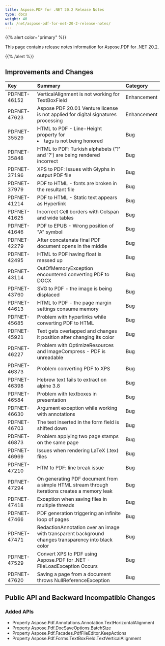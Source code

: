 ```yaml
---
title: Aspose.PDF for .NET 20.2 Release Notes
type: docs
weight: 40
url: /net/aspose-pdf-for-net-20-2-release-notes/
---
```


{{% alert color="primary" %}} 

This page contains release notes information for Aspose.PDF for .NET 20.2.

{{% /alert %}} 
## **Improvements and Changes**

|**Key**|**Summary**|**Category**|
| :- | :- | :- |
|PDFNET-46152|VerticalAlignment is not working for TextBoxField|Enhancement|
|PDFNET-47623|Aspose PDF 20.01 Venture license is not applied for digital signatures processing|Enhancement|
|PDFNET-35529|HTML to PDF - Line-Height property for <li> tags is not being honored|Bug|
|PDFNET-35848|HTML to PDF: Turkish alphabets ('?' and '?') are being rendered incorrect|Bug|
|PDFNET-37196|XPS to PDF: Issues with Glyphs in output PDF file|Bug|
|PDFNET-37979|PDF to HTML - fonts are broken in the resultant file|Bug|
|PDFNET-41214|PDF to HTML - Static text appears as Hyperlink|Bug|
|PDFNET-41625|Incorrect Cell borders with Colspan and wide tables|Bug|
|PDFNET-41646|PDF to EPUB - Wrong position of "A" symbol|Bug|
|PDFNET-42279|After concatenate final PDF document opens in the middle|Bug|
|PDFNET-42495|HTML to PDF having float is messed up|Bug|
|PDFNET-43114|OutOfMemoryException encountered converting PDF to DOCX|Bug|
|PDFNET-43760|SVG to PDF - the image is being displaced|Bug|
|PDFNET-44613|HTML to PDF - the page margin settings consume memory|Bug|
|PDFNET-45685|Problem with hyperlinks while converting PDF to HTML|Bug|
|PDFNET-45921|Text gets overlapped and changes it position after changing its color|Bug|
|PDFNET-46227|Problem with OptimizeResources and ImageCompress - PDF is unreadable|Bug|
|PDFNET-46373|Problem converting PDF to XPS|Bug|
|PDFNET-46398|Hebrew text fails to extract on alpine 3.8|Bug|
|PDFNET-46584|Problem with textboxes in presentation|Bug|
|PDFNET-46630|Argument exception while working with annotations|Bug|
|PDFNET-46703|The text inserted in the form field is shifted down|Bug|
|PDFNET-46873|Problem applying two page stamps on the same page|Bug|
|PDFNET-46969|Issues when rendering LaTeX (.tex) files|Bug|
|PDFNET-47210|HTM to PDF: line break issue|Bug|
|PDFNET-47294|On generating PDF document from a simple HTML stream through iterations creates a memory leak|Bug|
|PDFNET-47418|Exception when saving files in multiple threads|Bug|
|PDFNET-47466|PDF generation triggering an infinite loop of pages|Bug|
|PDFNET-47471|RedactionAnnotation over an image with transparent background changes transparency into black color|Bug|
|PDFNET-47529|Convert XPS to PDF using Aspose.PDF for .NET - FileLoadException Occurs|Bug|
|PDFNET-47620|Saving a page from a document throws NullReferenceException|Bug|
## **Public API and Backward Incompatible Changes**
### **Added APIs**
- Property Aspose.Pdf.Annotations.Annotation.TextHorizontalAlignment
- Property Aspose.Pdf.DocSaveOptions.BatchSize                       
- Property Aspose.Pdf.Facades.PdfFileEditor.KeepActions              
- Property Aspose.Pdf.Forms.TextBoxField.TextVerticalAlignment
